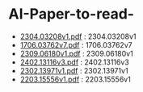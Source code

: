 # AI-Paper-to-read-

- [2304.03208v1.pdf](/Users/rahul/Documents/ai_paper_to_read/AI-Paper-to-read-/LLM%2F2304.03208v1.pdf) : 2304.03208v1
- [1706.03762v7.pdf](/Users/rahul/Documents/ai_paper_to_read/AI-Paper-to-read-/LLM%2F1706.03762v7.pdf) : 1706.03762v7
- [2309.06180v1.pdf](/Users/rahul/Documents/ai_paper_to_read/AI-Paper-to-read-/LLM%2F2309.06180v1.pdf) : 2309.06180v1
- [2402.13116v3.pdf](/Users/rahul/Documents/ai_paper_to_read/AI-Paper-to-read-/LLM%2F2402.13116v3.pdf) : 2402.13116v3
- [2302.13971v1.pdf](/Users/rahul/Documents/ai_paper_to_read/AI-Paper-to-read-/LLM%2F2302.13971v1.pdf) : 2302.13971v1
- [2203.15556v1.pdf](/Users/rahul/Documents/ai_paper_to_read/AI-Paper-to-read-/LLM%2F2203.15556v1.pdf) : 2203.15556v1
